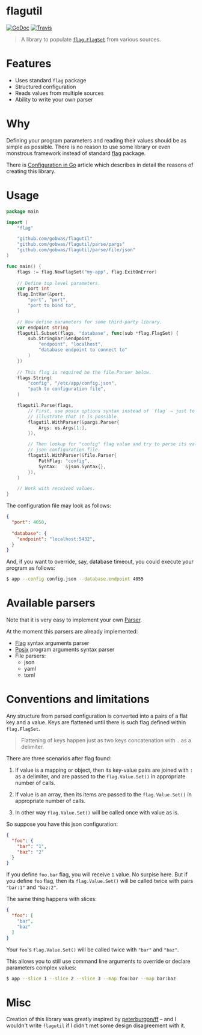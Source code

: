 # flagutil

[![GoDoc][godoc-image]][godoc-url]
[![Travis][travis-image]][travis-url]

> A library to populate [`flag.FlagSet`][flagset] from various sources.

# Features

- Uses standard `flag` package
- Structured configuration
- Reads values from multiple sources
- Ability to write your own parser

# Why

Defining your program parameters and reading their values should be as simple
as possible. There is no reason to use some library or even monstrous framework
instead of standard [flag][flag] package.

There is [Configuration in Go][article] article which describes in detail the
reasons of creating this library.

# Usage

```go
package main

import (
	"flag"

	"github.com/gobwas/flagutil"
	"github.com/gobwas/flagutil/parse/pargs"
	"github.com/gobwas/flagutil/parse/file/json"
)

func main() {
	flags := flag.NewFlagSet("my-app", flag.ExitOnError)
	
	// Define top level parameters.
	var port int
	flag.IntVar(&port,
		"port", "port",
		"port to bind to",
	)

	// Now define parameters for some third-party library.
	var endpoint string
	flagutil.Subset(flags, "database", func(sub *flag.FlagSet) {
		sub.StringVar(&endpoint,
			"endpoint", "localhost",
			"database endpoint to connect to"
		)
	})
	
	// This flag is required be the file.Parser below.
	flags.String(
		"config", "/etc/app/config.json", 
		"path to configuration file",
	)

	flagutil.Parse(flags,
		// First, use posix options syntax instead of `flag` – just to
		// illustrate that it is possible.
		flagutil.WithParser(&pargs.Parser{
			Args: os.Args[1:],
		}),	

		// Then lookup for "config" flag value and try to parse its value as a
		// json configuration file.
		flagutil.WithParser(&file.Parser{
			PathFlag: "config",
			Syntax:   &json.Syntax{},
		}),
	)

	// Work with received values.
}
```

The configuration file may look as follows:

```json
{
  "port": 4050,
  
  "database": {
    "endpoint": "localhost:5432",
  }
}
```

And, if you want to override, say, database timeout, you could execute your program as follows:

```bash
$ app --config config.json --database.endpoint 4055
```

# Available parsers

Note that it is very easy to implement your own [Parser][parser].

At the moment this parsers are already implemented:
- [Flag][flag-syntax] syntax arguments parser
- [Posix][posix] program arguments syntax parser
- File parsers:
  - json
  - yaml
  - toml

# Conventions and limitations

Any structure from parsed configuration is converted into a pairs of a flat key
and a value. Keys are flattened until there is such flag defined within `flag.FlagSet`.

> Flattening of keys happen just as two keys concatenation with `.` as a
> delimiter.

There are three scenarios after flag found:

1) If value is a mapping or object, then its key-value pairs are joined with `:`
   as a delimiter, and are passed to the `flag.Value.Set()` in appropriate
   number of calls.

2) If value is an array, then its items are passed to the `flag.Value.Set()` in
   appropriate number of calls. 

3) In other way `flag.Value.Set()` will be called once with value as is.

So suppose you have this json configuration:

```json
{
  "foo": {
    "bar": "1",
    "baz": "2"
  }
}
```

If you define `foo.bar` flag, you will receive `1` value. No surpise here.
But if you define `foo` flag, then its `flag.Value.Set()` will be called twice
with pairs `"bar:1"` and `"baz:2"`.

The same thing happens with slices:

```json
{
  "foo": [
    "bar",
    "baz"
  ]
}
```

Your `foo`'s `flag.Value.Set()` will be called twice with `"bar"` and `"baz"`.

This allows you to still use command line arguments to override or declare
parameters complex values:

```bash
$ app --slice 1 --slice 2 --slice 3 --map foo:bar --map bar:baz
```

# Misc

Creation of this library was greatly inspired by [peterburgon/ff][ff] – and I
wouldn't write `flagutil` if I didn't met some design disagreement with it.


[parser]:       https://godoc.org/github.com/gobwas/flagutil#Parser
[flag]:         https://golang.org/pkg/flag
[flagset]:      https://golang.org/pkg/flag#FlagSet
[flag-syntax]:  https://golang.org/pkg/flag/#hdr-Command_line_flag_syntax
[article]:      https://gbws.io/articles/configuration-in-go
[godoc-image]:  https://godoc.org/github.com/gobwas/flagutil?status.svg
[godoc-url]:    https://godoc.org/github.com/gobwas/flagutil
[travis-image]: https://travis-ci.org/gobwas/flagutil.svg?branch=master
[travis-url]:   https://travis-ci.org/gobwas/flagutil
[posix]:        https://www.gnu.org/software/libc/manual/html_node/Argument-Syntax.html
[ff]:           https://github.com/peterbourgon/ff
